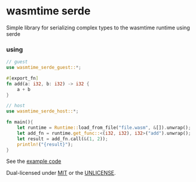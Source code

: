 # wasmtime serde
Simple library for serializing complex types to the wasmtime runtime using serde

### using

```Rust
// guest
use wasmtime_serde_guest::*;

#[export_fn]
fn add(a: i32, b: i32) -> i32 {
	a + b
}

// host
use wasmtime_serde_host::*;

fn main(){
    let runtime = Runtime::load_from_file("file.wasm", &[]).unwrap();
    let add_fn = runtime.get_func::<(i32, i32), i32>("add").unwrap();
    let result = add_fn.call(&(1, 2));
    println!("{result}");
}

```


See the [example code](examples)

Dual-licensed under [MIT](../LICENSE-MIT) or the [UNLICENSE](../UNLICENSE).
